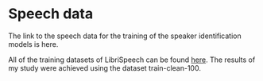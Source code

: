 ﻿# Speech data

The link to the speech data for the training of the speaker identification models is here.

All of the training datasets of LibriSpeech can be found [here](https://www.openslr.org/12/). The results of my study were achieved using the dataset train-clean-100.

